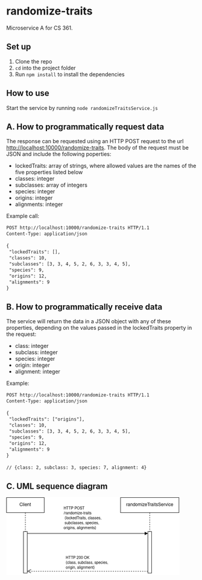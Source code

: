 # randomize-traits

Microservice A for CS 361. 

## Set up
1. Clone the repo
2. `cd` into the project folder
3. Run `npm install` to install the dependencies

## How to use
Start the service by running `node randomizeTraitsService.js`

## A. How to programmatically request data

The response can be requested using an HTTP POST request to the url <http://localhost:10000/randomize-traits>. The body of the request must be JSON and include the following poperties:

- lockedTraits: array of strings, where allowed values are the names of the five properties listed below
- classes: integer
- subclasses: array of integers
- species: integer
- origins: integer
- alignments: integer

Example call:

```
POST http://localhost:10000/randomize-traits HTTP/1.1
Content-Type: application/json

{
 "lockedTraits": [],
 "classes": 10,
 "subclasses": [3, 3, 4, 5, 2, 6, 3, 3, 4, 5],
 "species": 9,
 "origins": 12,
 "alignments": 9
}
```

## B. How to programmatically receive data

The service will return the data in a JSON object with any of these properties, depending on the values passed in the lockedTraits property in the request:

- class: integer
- subclass: integer
- species: integer
- origin: integer
- alignment: integer

Example:

```
POST http://localhost:10000/randomize-traits HTTP/1.1
Content-Type: application/json

{
 "lockedTraits": ["origins"],
 "classes": 10,
 "subclasses": [3, 3, 4, 5, 2, 6, 3, 3, 4, 5],
 "species": 9,
 "origins": 12,
 "alignments": 9
}

// {class: 2, subclass: 3, species: 7, alignment: 4}
```

## C. UML sequence diagram

![UML sequence diagram](./randomizeTrait_service_UML.png)
